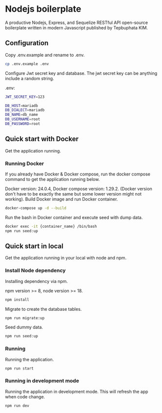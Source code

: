 # Nodejs boilerplate

A productive Nodejs, Express, and Sequelize RESTful API open-source boilerplate written in modern Javascript published by Tepbuphata KIM.

## Configuration

Copy .env.example and rename to .env.

```bash
cp .env.example .env
```

Configure Jwt secret key and database.
The jwt secret key can be anything include a random string.

.env: 

```bash
JWT_SECRET_KEY=123

DB_HOST=mariadb
DB_DIALECT=mariadb
DB_NAME=db_name
DB_USERNAME=root
DB_PASSWORD=root
```

## Quick start with Docker

Get the application running.

### Running Docker

If you already have Docker & Docker compose, run the docker compose command to get the application running below.

Docker version: 24.0.4, Docker compose version: 1.29.2. (Docker version don't have to be exactly the same but some lower version might not working).
Build Docker image and run Docker container.

```bash
docker-compose up -d --build
```

Run the bash in Docker container and execute seed with dump data.

```bash
docker exec -it {container_name} /bin/bash
npm run seed:up
```

## Quick start in local

Get the application running in your local with node and npm.

### Install Node dependency

Installing dependency via npm.

npm version >= 8, node version >= 18.

```bash
npm install
```

Migrate to create the database tables.

```bash
npm run migrate:up
```

Seed dummy data.

```bash
npm run seed:up
```

### Running

Running the application.

```bash
npm run start
```

### Running in development mode

Running the application in development mode. This will refresh the app when code change.

```bash
npm run dev
```
